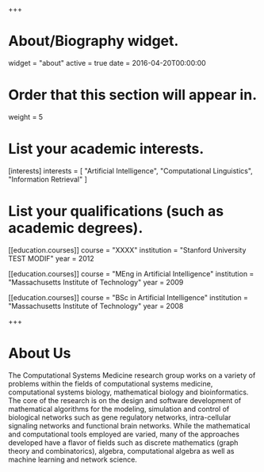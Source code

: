 +++
# About/Biography widget.
widget = "about"
active = true
date = 2016-04-20T00:00:00

# Order that this section will appear in.
weight = 5

  
# List your academic interests.
[interests]
  interests = [
    "Artificial Intelligence",
    "Computational Linguistics",
    "Information Retrieval"
  ]

# List your qualifications (such as academic degrees).
[[education.courses]]
  course = "XXXX"
  institution = "Stanford University TEST MODIF"
  year = 2012

[[education.courses]]
  course = "MEng in Artificial Intelligence"
  institution = "Massachusetts Institute of Technology"
  year = 2009

[[education.courses]]
  course = "BSc in Artificial Intelligence"
  institution = "Massachusetts Institute of Technology"
  year = 2008
 
+++

# About Us

The Computational Systems Medicine research group works on a variety of problems within the fields of computational systems medicine, computational systems biology, mathematical biology and bioinformatics. The core of the research is on the design and software development of mathematical algorithms for the modeling, simulation and control of biological networks such as gene regulatory networks, intra-cellular signaling networks and functional brain networks. While the mathematical and computational tools employed are varied, many of the approaches developed have a flavor of fields such as discrete mathematics (graph theory and combinatorics), algebra, computational algebra as well as machine learning and network science. 
